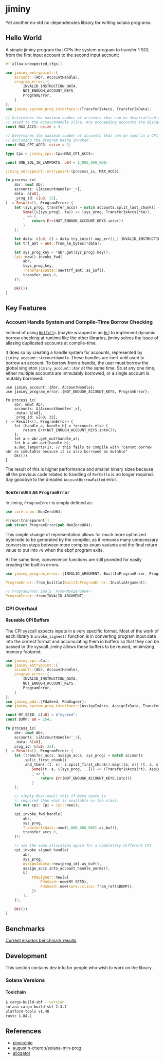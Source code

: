 # jiminy

Yet another no-std no-dependencies library for writing solana programs.

## Hello World

A simple jiminy program that CPIs the system program to transfer 1 SOL from the first input account to the second input account:

```rust
#![allow(unexpected_cfgs)]

use jiminy_entrypoint::{
    account::{Abr, AccountHandle},
    program_error::{
        INVALID_INSTRUCTION_DATA,
        NOT_ENOUGH_ACCOUNT_KEYS,
        ProgramError,
    }
};
use jiminy_system_prog_interface::{TransferIxAccs, TransferIxData};

// Determines the maximum number of accounts that can be deserialized and
// saved to the AccountHandle slice. Any proceeding accounts are discarded.
const MAX_ACCS: usize = 3;

// Determines the maximum number of accounts that can be used in a CPI,
// excluding the program being invoked.
const MAX_CPI_ACCS: usize = 2;

type Cpi = jiminy_cpi::Cpi<MAX_CPI_ACCS>;

const ONE_SOL_IN_LAMPORTS: u64 = 1_000_000_000;

jiminy_entrypoint::entrypoint!(process_ix, MAX_ACCS);

fn process_ix(
    abr: &mut Abr,
    accounts: &[AccountHandle<'_>],
    data: &[u8],
    _prog_id: &[u8; 32],
) -> Result<(), ProgramError> {
    let (sys_prog, transfer_accs) = match accounts.split_last_chunk() {
        Some((&[sys_prog], ta)) => (sys_prog, TransferIxAccs(*ta)),
        _ => {
            return Err(NOT_ENOUGH_ACCOUNT_KEYS.into())
        }
    };

    let data: &[u8; 8] = data.try_into().map_err(|_| INVALID_INSTRUCTION_DATA)?;
    let trf_amt = u64::from_le_bytes(*data);

    let sys_prog_key = *abr.get(sys_prog).key();
    Cpi::new().invoke_fwd(
        abr,
        &sys_prog_key,
        TransferIxData::new(trf_amt).as_buf(),
        transfer_accs.0,
    )?;

    Ok(())
}
```

## Key Features

### Account Handle System and Compile-Time Borrow Checking

Instead of using [`RefCell`](https://doc.rust-lang.org/std/cell/struct.RefCell.html)s (maybe wrapped in an [`Rc`](https://doc.rust-lang.org/std/rc/struct.Rc.html)) to implement dynamic borrow checking at runtime like the other libraries, jiminy solves the issue of aliasing duplicated accounts at compile-time.

It does so by creating a handle system for accounts, represented by `jiminy_account::AccountHandle`. These handles are inert until used to borrow an account. To borrow from a handle, the user must borrow the global singleton `jiminy_account::Abr` at the same time. So at any one time, either multiple accounts are immutably borrowed, or a single account is mutably borrowed.

```rust,compile_fail,E0502
use jiminy_account::{Abr, AccountHandle};
use jiminy_program_error::{NOT_ENOUGH_ACCOUNT_KEYS, ProgramError};

fn process_ix(
    abr: &mut Abr,
    accounts: &[AccountHandle<'_>],
    _data: &[u8],
    _prog_id: &[u8; 32],
) -> Result<(), ProgramError> {
    let [handle_a, handle_b] = *accounts else {
        return Err(NOT_ENOUGH_ACCOUNT_KEYS.into());
    };
    let a = abr.get_mut(handle_a);
    let b = abr.get(handle_b);
    a.dec_lamports(1); // this fails to compile with "cannot borrow abr as immutable because it is also borrowed as mutable"
    Ok(())
}
```

The result of this is higher performance and smaller binary sizes because all the previous code
related to handling of `RefCell`s is no longer required. Say goodbye to the dreaded `AccountBorrowFailed` error.

### `NonZeroU64` as `ProgramError`

In jiminy, `ProgramError` is simply defined as:

```rust
use core::num::NonZeroU64;

#[repr(transparent)]
pub struct ProgramError(pub NonZeroU64);
```

This simple change of representation allows for much more optimized bytecode to be generated by the compiler,
as it removes many unnecessary conversion steps between more complex enum variants and the final return value
to put into `r0` when the ebpf program exits.

At the same time, convenience functions are still provided for easily creating the built-in errors.

```rust
use jiminy_program_error::{INVALID_ARGUMENT, BuiltInProgramError, ProgramError};

ProgramError::from_builtin(BuiltInProgramError::InvalidArgument);

// ProgramError impls `From<NonZeroU64>`
ProgramError::from(INVALID_ARGUMENT);
```

### CPI Overhaul

#### Reusable CPI Buffers

The CPI syscall expects inputs in a very specific format. Most of the work of each library's `invoke_signed()` function is in converting program input data
into the correct format and accumulating them in buffers so that they can be passed to the syscall. jiminy allows these buffers to be reused, minimizing
memory footprint.

```rust
use jiminy_cpi::Cpi;
use jiminy_entrypoint::{
    account::{Abr, AccountHandle},
    program_error::{
        INVALID_INSTRUCTION_DATA,
        NOT_ENOUGH_ACCOUNT_KEYS,
        ProgramError,
    }
};
use jiminy_pda::{PdaSeed, PdaSigner};
use jiminy_system_prog_interface::{AssignIxAccs, AssignIxData, TransferIxAccs, TransferIxData};

const MY_SEED: &[u8] = b"myseed";
const BUMP: u8 = 254;

fn process_ix(
    abr: &mut Abr,
    accounts: &[AccountHandle<'_>],
    _data: &[u8],
    prog_id: &[u8; 32],
) -> Result<(), ProgramError> {
    let (transfer_accs, assign_accs, sys_prog) = match accounts
        .split_first_chunk()
        .and_then(|(t, s)| s.split_first_chunk().map(|(a, s)| (t, a, s))) {
            Some((t, a, &[sys_prog, ..])) => (TransferIxAccs(*t), AssignIxAccs(*a), sys_prog),
            _ => {
                return Err(NOT_ENOUGH_ACCOUNT_KEYS.into())
            }
    };

    // simply Box::new() this if more space is
    // required than what is available on the stack.
    let mut cpi: Cpi = Cpi::new();

    cpi.invoke_fwd_handle(
        abr,
        sys_prog,
        TransferIxData::new(1_000_000_000).as_buf(),
        transfer_accs.0,
    )?;

    // use the same allocation again for a completely different CPI
    cpi.invoke_signed_handle(
        abr,
        sys_prog,
        AssignIxData::new(prog_id).as_buf(),
        assign_accs.into_account_handle_perms(),
        &[
            PdaSigner::new(&[
                PdaSeed::new(MY_SEED),
                PdaSeed::new(core::slice::from_ref(&BUMP)),
            ])
        ],
    )?;

    Ok(())
}
```

## Benchmarks

[Current eisodos benchmark results](https://github.com/febo/eisodos)

## Development

This section contains dev info for people who wish to work on the library.

### Solana Versions

#### Toolchain

```sh
$ cargo-build-sbf --version
solana-cargo-build-sbf 2.3.7
platform-tools v1.48
rustc 1.84.1
```

## References

- [pinocchio](https://github.com/febo/pinocchio)
- [augustin-cheron/solana-min-prog](https://github.com/augustin-cheron/solana-min-prog)
- [allogator](https://github.com/cavemanloverboy/allogator)
